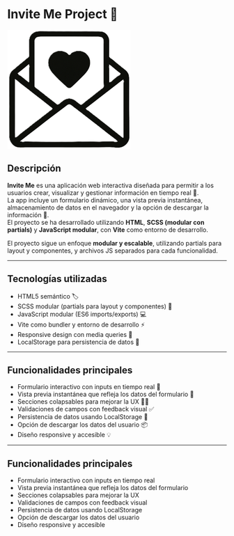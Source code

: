 # Invite Me Project 🚀

![Logo Invite Me](./public/images/favicon_inviteme2.png)

## Descripción

**Invite Me** es una aplicación web interactiva diseñada para permitir a los usuarios crear, visualizar y gestionar información en tiempo real 📝.  
La app incluye un formulario dinámico, una vista previa instantánea, almacenamiento de datos en el navegador y la opción de descargar la información 💾.  
El proyecto se ha desarrollado utilizando **HTML**, **SCSS (modular con partials)** y **JavaScript modular**, con **Vite** como entorno de desarrollo.

El proyecto sigue un enfoque **modular y escalable**, utilizando partials para layout y componentes, y archivos JS separados para cada funcionalidad.

---

## Tecnologías utilizadas

- HTML5 semántico 🏷️
- SCSS modular (partials para layout y componentes) 🎨
- JavaScript modular (ES6 imports/exports) 💻
- Vite como bundler y entorno de desarrollo ⚡
- Responsive design con media queries 📱
- LocalStorage para persistencia de datos 💾

---

## Funcionalidades principales

- Formulario interactivo con inputs en tiempo real 🎉  
- Vista previa instantánea que refleja los datos del formulario 👀  
- Secciones colapsables para mejorar la UX 🐱‍💻  
- Validaciones de campos con feedback visual ✅  
- Persistencia de datos usando LocalStorage 💾  
- Opción de descargar los datos del usuario 📦  
- Diseño responsive y accesible 💡

---

## Funcionalidades principales 

- Formulario interactivo con inputs en tiempo real 
- Vista previa instantánea que refleja los datos del formulario 
- Secciones colapsables para mejorar la UX 
- Validaciones de campos con feedback visual 
- Persistencia de datos usando LocalStorage 
- Opción de descargar los datos del usuario 
- Diseño responsive y accesible 
